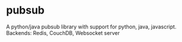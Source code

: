 # pubsub
A python/java pubsub library with support for python, java, javascript. Backends: Redis, CouchDB, Websocket server
